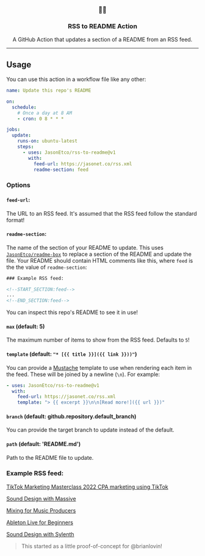 <h3 align="center">📡📝</h3>
<h3 align="center">RSS to README Action</h3>
<p align="center">A GitHub Action that updates a section of a README from an RSS feed.</p>

---

## Usage

You can use this action in a workflow file like any other:

```yml
name: Update this repo's README

on:
  schedule:
    # Once a day at 8 AM
    - cron: 0 8 * * *

jobs:
  update:
    runs-on: ubuntu-latest
    steps:
      - uses: JasonEtco/rss-to-readme@v1
        with:
          feed-url: https://jasonet.co/rss.xml
          readme-section: feed
```

### Options

#### `feed-url`:

The URL to an RSS feed. It's assumed that the RSS feed follow the standard format!

#### `readme-section`:

The name of the section of your README to update. This uses [`JasonEtco/readme-box`](https://github.com/JasonEtco/readme-box) to replace a section of the README and update the file. Your README should contain HTML comments like this, where `feed` is the the value of `readme-section`:

```html
### Example RSS feed:

<!--START_SECTION:feed-->
...
<!--END_SECTION:feed-->
```

You can inspect this repo's README to see it in use!

#### `max` (default: 5)

The maximum number of items to show from the RSS feed. Defaults to `5`!

#### `template` (default: `"* [{{ title }}]({{ link }}))"`)

You can provide a [Mustache](https://github.com/janl/mustache.js) template to use when rendering each item in the feed. These will be joined by a newline (`\n`). For example:

```yaml
- uses: JasonEtco/rss-to-readme@v1
  with:
    feed-url: https://jasonet.co/rss.xml
    template: "> {{ excerpt }}\n\n[Read more!]({{ url }})"
```

#### `branch` (default: github.repository.default_branch)

You can provide the target branch to update instead of the default.

#### `path` (default: 'README.md')

Path to the README file to update.

### Example RSS feed:

<!--START_SECTION:example-->
> 

[TikTok Marketing Masterclass 2022 CPA marketing using TikTok](https:&#x2F;&#x2F;sanet.st&#x2F;blogs&#x2F;tomorrowland2&#x2F;tiktok_marketing_masterclass_cpa_marketing_using_tiktok.4046754.html)
> 

[Sound Design with Massive](https:&#x2F;&#x2F;sanet.st&#x2F;blogs&#x2F;tomorrowland2&#x2F;sound_design_with_massive.4046752.html)
> 

[Mixing for Music Producers](https:&#x2F;&#x2F;sanet.st&#x2F;blogs&#x2F;tomorrowland2&#x2F;mixing_for_music_producers.4046751.html)
> 

[Ableton Live for Beginners](https:&#x2F;&#x2F;sanet.st&#x2F;blogs&#x2F;tomorrowland2&#x2F;ableton_live_for_beginners.4046749.html)
> 

[Sound Design with Sylenth](https:&#x2F;&#x2F;sanet.st&#x2F;blogs&#x2F;tomorrowland2&#x2F;sound_design_with_sylenth.4046748.html)
<!--END_SECTION:example-->

> This started as a little proof-of-concept for @brianlovin!
